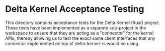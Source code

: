# Delta Kernel Acceptance Testing

This directory contains acceptance tests for the Delta Kernel (Rust) project.
These tests have been implemented as a separate sub-project in the workspace to
ensure that they are acting as a "connector" for the kernel APIs, thereby
allowing us to test the exact same client interfaces that any connector
implemented on top of delta-kernel-rs would be using.
